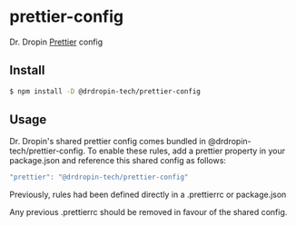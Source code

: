 # prettier-config

Dr. Dropin [Prettier](https://prettier.io) config

## Install

```bash
$ npm install -D @drdropin-tech/prettier-config
```

## Usage

Dr. Dropin's shared prettier config comes bundled in @drdropin-tech/prettier-config. To enable these rules, add a prettier property in your package.json and reference this shared config as follows:

```js
"prettier": "@drdropin-tech/prettier-config"
```

Previously, rules had been defined directly in a .prettierrc or package.json

Any previous .prettierrc should be removed in favour of the shared config.
